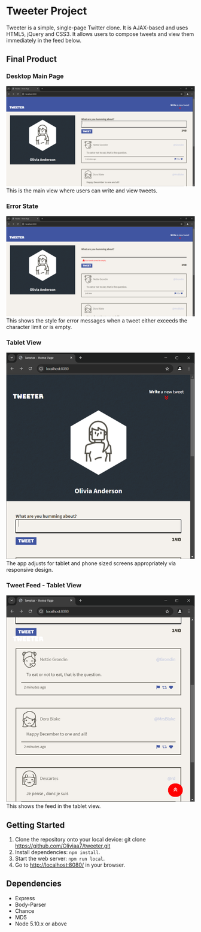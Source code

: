 # Tweeter Project

Tweeter is a simple, single-page Twitter clone. It is AJAX-based and uses HTML5, jQuery and CSS3. It allows users to compose tweets and view them immediately in the feed below. 

## Final Product

### Desktop Main Page
!["Screenshot of Tweeter main page"](https://github.com/Oliviaa7/tweeter/blob/master/docs/tweeter.png?raw=true)
This is the main view where users can write and view tweets.

### Error State
!["Screenshot of Tweeter error"](https://github.com/Oliviaa7/tweeter/blob/master/docs/tweeter-error.png?raw=true)
This shows the style for error messages when a tweet either exceeds the character limit or is empty.

### Tablet View
!["Screenshot of Tweeter for tablet sized screens](https://github.com/Oliviaa7/tweeter/blob/master/docs/tweeter-tablet.png?raw=true)
The app adjusts for tablet and phone sized screens appropriately via responsive design.

### Tweet Feed - Tablet View
!["Screenshot of tweets within the tablet view"](https://github.com/Oliviaa7/tweeter/blob/master/docs/tweets.png?raw=true)
This shows the feed in the tablet view. 

## Getting Started

1. Clone the repository onto your local device: git clone https://github.com/Oliviaa7/tweeter.git
3. Install dependencies: `npm install`.
3. Start the web server: `npm run local`. 
4. Go to [http://localhost:8080/](http://localhost:8080/) in your browser.

## Dependencies

- Express
- Body-Parser
- Chance
- MD5
- Node 5.10.x or above
